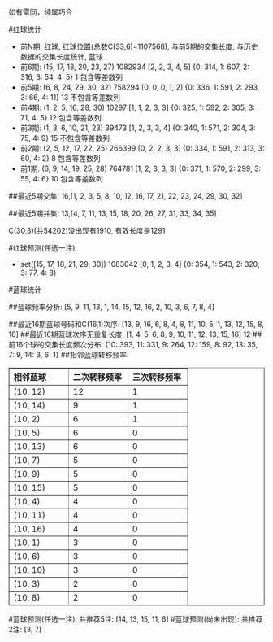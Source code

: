 <!-- 
.. title: 双色球2012017期(2012-02-14)数据分析报告
.. slug: slott-2012017-2012-02-14-report
.. date: 2012-02-15 08:00:00 UTC+08:00
.. tags: Lottery
.. link: 
.. description: 
.. type: text
-->

如有雷同，纯属巧合

<!-- TEASER_END-->

#红球统计

- 前N期: 红球, 红球位置(总数C(33,6)=1107568), 与前5期的交集长度, 与历史数据的交集长度统计, 蓝球
- 前6期: (15, 17, 18, 20, 23, 27) 1082934 [2, 2, 3, 4, 5] {0: 314, 1: 607, 2: 316, 3: 54, 4: 5} 1 包含等差数列
- 前5期: (6, 8, 24, 29, 30, 32) 758294 [0, 0, 0, 1, 2] {0: 336, 1: 591, 2: 293, 3: 66, 4: 11} 13 不包含等差数列
- 前4期: (1, 2, 5, 16, 28, 30) 10297 [1, 1, 2, 3, 3] {0: 325, 1: 592, 2: 305, 3: 71, 4: 5} 12 包含等差数列
- 前3期: (1, 3, 6, 10, 21, 23) 39473 [1, 2, 3, 3, 4] {0: 340, 1: 571, 2: 304, 3: 75, 4: 9} 15 不包含等差数列
- 前2期: (2, 5, 12, 17, 22, 25) 266399 [0, 2, 2, 3, 3] {0: 334, 1: 591, 2: 313, 3: 60, 4: 2} 8 包含等差数列
- 前1期: (6, 9, 14, 19, 25, 28) 764781 [1, 2, 3, 3, 3] {0: 371, 1: 570, 2: 299, 3: 55, 4: 6} 10 包含等差数列

##最近5期交集:
16,[1, 2, 3, 5, 8, 10, 12, 16, 17, 21, 22, 23, 24, 29, 30, 32]

##最近5期并集:
13,[4, 7, 11, 13, 15, 18, 20, 26, 27, 31, 33, 34, 35]

C(30,3)(共54202)没出现有1910, 
有效长度是1291

#红球预测(任选一注)

- set([15, 17, 18, 21, 29, 30]) 1083042 [0, 1, 2, 3, 4] {0: 354, 1: 543, 2: 320, 3: 77, 4: 8}

#蓝球统计

##蓝球频率分析:
[5, 9, 11, 13, 1, 14, 15, 12, 16, 2, 10, 3, 6, 7, 8, 4]

##最近16期蓝球号码和C(16,1)次序:
[13, 9, 16, 6, 8, 4, 8, 11, 10, 5, 1, 13, 12, 15, 8, 10]
##最近16期蓝球次序无重复长度:
[1, 4, 5, 6, 8, 9, 10, 11, 12, 13, 15, 16] 12
##前16个球的交集长度频次分布:
{10: 393, 11: 331, 9: 264, 12: 159, 8: 92, 13: 35, 7: 9, 14: 3, 6: 1}
##相邻蓝球转移频率:
<table border="1" class="table table-striped dataframe">
  <thead>
    <tr style="text-align: left;">
      <th style="min-width: 100px;">相邻蓝球</th>
      <th style="min-width: 100px;">二次转移频率</th>
      <th style="min-width: 100px;">三次转移频率</th>
    </tr>
  </thead>
  <tbody>
    <tr>
      <td> (10, 12)</td>
      <td> 12</td>
      <td> 1</td>
    </tr>
    <tr>
      <td> (10, 14)</td>
      <td>  9</td>
      <td> 1</td>
    </tr>
    <tr>
      <td>  (10, 2)</td>
      <td>  6</td>
      <td> 1</td>
    </tr>
    <tr>
      <td>  (10, 5)</td>
      <td>  6</td>
      <td> 0</td>
    </tr>
    <tr>
      <td> (10, 13)</td>
      <td>  6</td>
      <td> 0</td>
    </tr>
    <tr>
      <td>  (10, 7)</td>
      <td>  5</td>
      <td> 0</td>
    </tr>
    <tr>
      <td>  (10, 9)</td>
      <td>  5</td>
      <td> 0</td>
    </tr>
    <tr>
      <td> (10, 15)</td>
      <td>  5</td>
      <td> 0</td>
    </tr>
    <tr>
      <td>  (10, 4)</td>
      <td>  4</td>
      <td> 0</td>
    </tr>
    <tr>
      <td> (10, 11)</td>
      <td>  4</td>
      <td> 0</td>
    </tr>
    <tr>
      <td> (10, 16)</td>
      <td>  4</td>
      <td> 0</td>
    </tr>
    <tr>
      <td>  (10, 1)</td>
      <td>  3</td>
      <td> 0</td>
    </tr>
    <tr>
      <td>  (10, 6)</td>
      <td>  3</td>
      <td> 0</td>
    </tr>
    <tr>
      <td> (10, 10)</td>
      <td>  3</td>
      <td> 0</td>
    </tr>
    <tr>
      <td>  (10, 3)</td>
      <td>  2</td>
      <td> 0</td>
    </tr>
    <tr>
      <td>  (10, 8)</td>
      <td>  2</td>
      <td> 0</td>
    </tr>
  </tbody>
</table>
#蓝球预测(任选一注):
共推荐5注: [14, 13, 15, 11, 6]
#蓝球预测(尚未出现):
共推荐2注: [3, 7]

